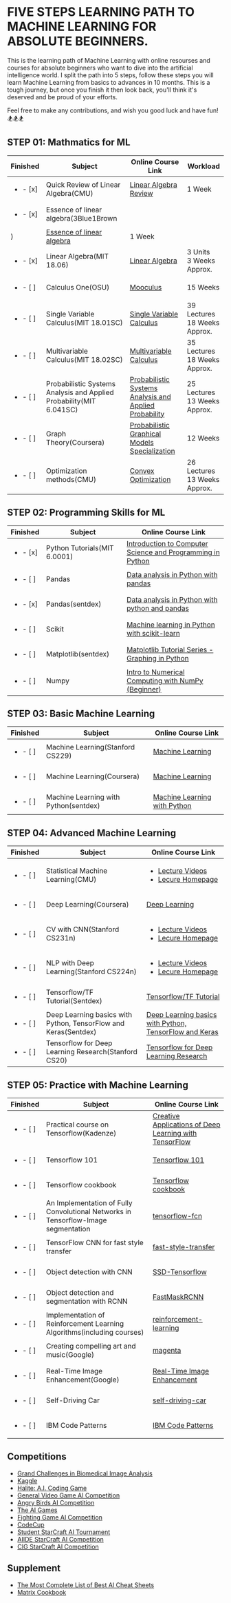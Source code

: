 # FIVE STEPS LEARNING PATH TO MACHINE LEARNING FOR ABSOLUTE BEGINNERS.

This is the learning path of Machine Learning with online resourses and courses for absolute beginners who want to dive into the artificial intelligence world. I split the path into 5 steps, follow these steps you will learn Machine Learning from basics to advances in 10 months. This is a tough journey, but once you finish it then look back, you'll think it's deserved and be proud of your efforts.

Feel free to make any contributions, and wish you good luck and have fun!  :snowboarder::snowboarder::snowboarder:

## STEP 01: Mathmatics for ML

Finished | Subject | Online Course Link | Workload
------------ | ------------ | ------------- | -------------
| <ul><li>- [x] </li></ul>  | Quick Review of Linear Algebra(CMU) | [Linear Algebra Review](http://www.cs.cmu.edu/~zkolter/course/linalg/index.html) | 1 Week
| <ul><li>- [x] </li></ul>  | Essence of linear algebra(3Blue1Brown
) | [Essence of linear algebra](https://www.youtube.com/playlist?list=PLZHQObOWTQDPD3MizzM2xVFitgF8hE_ab) | 1 Week
| <ul><li>- [x] </li></ul>  | Linear Algebra(MIT 18.06) | [Linear Algebra](https://ocw.mit.edu/courses/mathematics/18-06sc-linear-algebra-fall-2011/resource-index/) | 3 Units <br> 3 Weeks Approx.
| <ul><li>- [ ] </li></ul> | Calculus One(OSU) | [Mooculus](https://mooculus.osu.edu/) | 15 Weeks
| <ul><li>- [ ] </li></ul> | Single Variable Calculus(MIT 18.01SC) | [Single Variable Calculus](https://ocw.mit.edu/courses/mathematics/18-01sc-single-variable-calculus-fall-2010/index.htm) | 39 Lectures <br/> 18 Weeks Approx.
| <ul><li>- [ ] </li></ul> | Multivariable Calculus(MIT 18.02SC) | [Multivariable Calculus](https://ocw.mit.edu/courses/mathematics/18-02sc-multivariable-calculus-fall-2010/index.htm) | 35 Lectures <br/> 18 Weeks Approx.
| <ul><li>- [ ] </li></ul> | Probabilistic Systems Analysis and Applied Probability(MIT 6.041SC)| [Probabilistic Systems Analysis and Applied Probability](https://ocw.mit.edu/courses/electrical-engineering-and-computer-science/6-041sc-probabilistic-systems-analysis-and-applied-probability-fall-2013/resource-index/) | 25 Lectures <br/> 13 Weeks Approx.
| <ul><li>- [ ] </li></ul> | Graph Theory(Coursera) | [Probabilistic Graphical Models Specialization](https://www.coursera.org/specializations/probabilistic-graphical-models) | 12 Weeks
| <ul><li>- [ ] </li></ul> | Optimization methods(CMU) | [Convex Optimization](http://www.stat.cmu.edu/~ryantibs/convexopt/) | 26 Lectures <br/> 13 Weeks Approx.

## STEP 02: Programming Skills for ML

Finished |Subject | Online Course Link
------------ | ------------ | -------------
|<ul><li>- [x] </li></ul>| Python Tutorials(MIT 6.0001) |  [Introduction to Computer Science and Programming in Python](https://ocw.mit.edu/courses/electrical-engineering-and-computer-science/6-0001-introduction-to-computer-science-and-programming-in-python-fall-2016/index.htm)
|<ul><li>- [ ] </li></ul>| Pandas | [Data analysis in Python with pandas](https://www.youtube.com/playlist?list=PL5-da3qGB5ICCsgW1MxlZ0Hq8LL5U3u9y)
|<ul><li>- [x] </li></ul>| Pandas(sentdex) | [Data analysis in Python with python and pandas](https://www.youtube.com/playlist?list=PLQVvvaa0QuDc-3szzjeP6N6b0aDrrKyL-)
|<ul><li>- [ ] </li></ul> | Scikit | [Machine learning in Python with scikit-learn](https://www.youtube.com/playlist?list=PL5-da3qGB5ICeMbQuqbbCOQWcS6OYBr5A)
|<ul><li>- [ ] </li></ul> | Matplotlib(sentdex) | [Matplotlib Tutorial Series - Graphing in Python](https://www.youtube.com/playlist?list=PLQVvvaa0QuDfefDfXb9Yf0la1fPDKluPF)
|<ul><li>- [ ] </li></ul>|  Numpy | [Intro to Numerical Computing with NumPy (Beginner) ](https://www.youtube.com/watch?v=V0D2mhVt7NE)

## STEP 03: Basic Machine Learning

Finished | Subject | Online Course Link
------------ | ------------ | -------------
|<ul><li>- [ ] </li></ul> | Machine Learning(Stanford CS229) | [Machine Learning](https://www.youtube.com/playlist?list=PLA89DCFA6ADACE599)
|<ul><li>- [ ] </li></ul> | Machine Learning(Coursera) | [Machine Learning](https://www.coursera.org/learn/machine-learning)
|<ul><li>- [ ] </li></ul> | Machine Learning with Python(sentdex) | [Machine Learning with Python](https://www.youtube.com/playlist?list=PLQVvvaa0QuDfKTOs3Keq_kaG2P55YRn5v)

## STEP 04: Advanced Machine Learning

Finished | Subject | Online Course Link
------------ | ------------ | -------------
|<ul><li>- [ ] </li></ul> | Statistical Machine Learning(CMU) | <ul><li>[Lecture Videos](https://www.youtube.com/playlist?list=PLTB9VQq8WiaCBK2XrtYn5t9uuPdsNm7YE)</li> <li>[Lecure Homepage](http://www.stat.cmu.edu/~larry/=sml/)</li></ul>
|<ul><li>- [ ] </li></ul> | Deep Learning(Coursera) | [Deep Learning](https://www.coursera.org/specializations/deep-learning)
|<ul><li>- [ ] </li></ul> | CV with CNN(Stanford CS231n) | <ul><li>[Lecture Videos](https://www.youtube.com/playlist?list=PL3FW7Lu3i5JvHM8ljYj-zLfQRF3EO8sYv)</li> <li>[Lecure Homepage](http://cs231n.stanford.edu/)</li></ul>
|<ul><li>- [ ] </li></ul> | NLP with Deep Learning(Stanford CS224n) |<ul><li>[Lecture Videos](https://www.youtube.com/playlist?list=PL3FW7Lu3i5Jsnh1rnUwq_TcylNr7EkRe6)</li> <li>[Lecure Homepage](http://web.stanford.edu/class/cs224n/)</li></ul>
|<ul><li>- [ ] </li></ul> | Tensorflow/TF Tutorial(Sentdex) | [Tensorflow/TF Tutorial](https://www.youtube.com/playlist?list=PLSPWNkAMSvv5DKeSVDbEbUKSsK4Z-GgiP)
|<ul><li>- [ ] </li></ul> | Deep Learning basics with Python, TensorFlow and Keras(Sentdex) | [Deep Learning basics with Python, TensorFlow and Keras](https://www.youtube.com/playlist?list=PLQVvvaa0QuDfhTox0AjmQ6tvTgMBZBEXN)
|<ul><li>- [ ] </li></ul> | Tensorflow for Deep Learning Research(Stanford CS20) | [Tensorflow for Deep Learning Research](https://web.stanford.edu/class/cs20si/)

## STEP 05: Practice with Machine Learning

Finished | Subject | Online Course Link
------------ | ------------ | -------------
|<ul><li>- [ ] </li></ul> | Practical course on Tensorflow(Kadenze) | [Creative Applications of Deep Learning with TensorFlow](https://www.kadenze.com/courses/creative-applications-of-deep-learning-with-tensorflow-iv/info)
|<ul><li>- [ ] </li></ul> | Tensorflow 101 | [Tensorflow 101](https://github.com/sjchoi86/Tensorflow-101)
|<ul><li>- [ ] </li></ul> | Tensorflow cookbook | [Tensorflow cookbook](https://github.com/nfmcclure/tensorflow_cookbook)
|<ul><li>- [ ] </li></ul> | An Implementation of Fully Convolutional Networks in Tensorflow-Image segmentation | [tensorflow-fcn](https://github.com/MarvinTeichmann/tensorflow-fcn)
|<ul><li>- [ ] </li></ul> | TensorFlow CNN for fast style transfer | [fast-style-transfer](https://github.com/lengstrom/fast-style-transfer)
|<ul><li>- [ ] </li></ul> | Object detection with CNN | [SSD-Tensorflow](https://github.com/balancap/SSD-Tensorflow)
|<ul><li>- [ ] </li></ul> | Object detection and segmentation with RCNN | [FastMaskRCNN](https://github.com/CharlesShang/FastMaskRCNN)
|<ul><li>- [ ] </li></ul> | Implementation of Reinforcement Learning Algorithms(including courses) | [reinforcement-learning](https://github.com/dennybritz/reinforcement-learning)
|<ul><li>- [ ] </li></ul> | Creating compelling art and music(Google) | [magenta](https://github.com/tensorflow/magenta/tree/master/magenta/models)
|<ul><li>- [ ] </li></ul> | Real-Time Image Enhancement(Google) | [Real-Time Image Enhancement](https://groups.csail.mit.edu/graphics/hdrnet/)
|<ul><li>- [ ] </li></ul> | Self-Driving Car | [self-driving-car](https://github.com/udacity/self-driving-car)
|<ul><li>- [ ] </li></ul> | IBM Code Patterns | [IBM Code Patterns](https://developer.ibm.com/patterns/)

## Competitions
- [Grand Challenges in Biomedical Image Analysis](https://grand-challenge.org/)
- [Kaggle](https://www.kaggle.com/)
- [Halite: A.I. Coding Game](https://halite.io/)
- [General Video Game AI Competition](http://www.gvgai.net/)
- [Angry Birds AI Competition](https://aibirds.org/)
- [The AI Games](http://theaigames.com/)
- [Fighting Game AI Competition](http://www.ice.ci.ritsumei.ac.jp/~ftgaic/)
- [CodeCup](http://www.codecup.nl/intro.php)
- [Student StarCraft AI Tournament](http://sscaitournament.com/)
- [AIIDE StarCraft AI Competition](http://www.cs.mun.ca/~dchurchill/starcraftaicomp/)
- [CIG StarCraft AI Competition](https://sites.google.com/site/starcraftaic/)

## Supplement
- [The Most Complete List of Best AI Cheat Sheets](https://becominghuman.ai/cheat-sheets-for-ai-neural-networks-machine-learning-deep-learning-big-data-678c51b4b463)
- [Matrix Cookbook](https://www.math.uwaterloo.ca/~hwolkowi/matrixcookbook.pdf)
